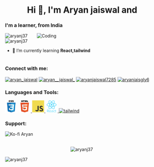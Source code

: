 <h1 align="center">Hi 👋, I'm Aryan jaiswal and <h3> I'm a learner, from India </h3></h1>
<!-- <h3 align="center">A passionate Developer from India</h3> -->
<p><img align="left" src="https://github-readme-stats.vercel.app/api/top-langs?username=aryanj37&show_icons=true&locale=en&layout=compact" alt="aryanj37" /></p>


<img align="right" alt="Coding" width="400" src="https://cdni.iconscout.com/illustration/premium/thumb/coding-study-4024615-3328754.png">

<p align="left"> <img src="https://komarev.com/ghpvc/?username=aryanj37&label=Profile%20views&color=0e75b6&style=flat" alt="aryanj37" /> </p>

- 🌱 I’m currently learning **React,tailwind**
<h1>    </h1>

<h3 align="left">Connect with me:</h3>
<p align="left">
<a href="https://linkedin.com/in/aryan_jaiswal" target="blank"><img align="center" src="https://raw.githubusercontent.com/rahuldkjain/github-profile-readme-generator/master/src/images/icons/Social/linked-in-alt.svg" alt="aryan_jaiswal" height="30" width="40" /></a>
<a href="https://instagram.com/aryan__jaiswal_" target="blank"><img align="center" src="https://raw.githubusercontent.com/rahuldkjain/github-profile-readme-generator/master/src/images/icons/Social/instagram.svg" alt="aryan__jaiswal_" height="30" width="40" /></a>
<a href="https://www.leetcode.com/aryanjaiswal7285" target="blank"><img align="center" src="https://raw.githubusercontent.com/rahuldkjain/github-profile-readme-generator/master/src/images/icons/Social/leet-code.svg" alt="aryanjaiswal7285" height="30" width="40" /></a>
<a href="https://auth.geeksforgeeks.org/user/aryanjaisgly6" target="blank"><img align="center" src="https://raw.githubusercontent.com/rahuldkjain/github-profile-readme-generator/master/src/images/icons/Social/geeks-for-geeks.svg" alt="aryanjaisgly6" height="30" width="40" /></a>
</p>
<!--  <img src="https://www.vectorlogo.zone/logos/git-scm/git-scm-icon.svg" alt="git" width="40" height="40"/> -->

<h3 align="left">Languages and Tools:</h3>
<p align="left"> <a href="https://www.w3schools.com/css/" target="_blank" rel="noreferrer">  </a> <a href="https://git-scm.com/" target="_blank" rel="noreferrer"> </a> <img src="https://raw.githubusercontent.com/devicons/devicon/master/icons/css3/css3-original-wordmark.svg" alt="css3" width="40" height="40"/> <a href="https://www.w3.org/html/" target="_blank" rel="noreferrer"> <img src="https://raw.githubusercontent.com/devicons/devicon/master/icons/html5/html5-original-wordmark.svg" alt="html5" width="40" height="40"/> </a> <a href="https://developer.mozilla.org/en-US/docs/Web/JavaScript" target="_blank" rel="noreferrer"> <img src="https://raw.githubusercontent.com/devicons/devicon/master/icons/javascript/javascript-original.svg" alt="javascript" width="40" height="40"/> </a> <a href="https://reactjs.org/" target="_blank" rel="noreferrer"> <img src="https://raw.githubusercontent.com/devicons/devicon/master/icons/react/react-original-wordmark.svg" alt="react" width="40" height="40"/> </a> <a href="https://tailwindcss.com/" target="_blank" rel="noreferrer"> <img src="https://www.vectorlogo.zone/logos/tailwindcss/tailwindcss-icon.svg" alt="tailwind" width="40" height="40"/> </a> </p>

<h3 align="left">Support:</h3>
<p><a href="https://ko-fi.com/Ko-fi Aryan"> <img align="left" src="https://cdn.ko-fi.com/cdn/kofi3.png?v=3" height="50" width="210" alt="Ko-fi Aryan" /></a></p><br><br>


<p>&nbsp;<img align="center" src="https://github-readme-stats.vercel.app/api?username=aryanj37&show_icons=true&locale=en" alt="aryanj37" /></p>

<p><img align="center" src="https://github-readme-streak-stats.herokuapp.com/?user=aryanj37&" alt="aryanj37" /></p>


